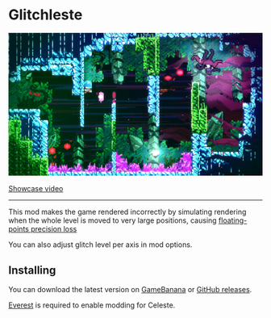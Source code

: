 # Glitchleste

![Preview](assets/preview.png)

[Showcase video](https://youtu.be/B7qC5uzu76w)

---

This mod makes the game rendered incorrectly by simulating rendering when the whole level is moved to very large positions, causing [floating-points precision loss](https://en.wikipedia.org/wiki/Loss_of_significance)

You can also adjust glitch level per axis in mod options.

## Installing

You can download the latest version on [GameBanana](https://gamebanana.com/mods/371840) or [GitHub releases](https://github.com/WEGFan/Celeste-Glitchleste/releases).

[Everest](https://everestapi.github.io/) is required to enable modding for Celeste.
